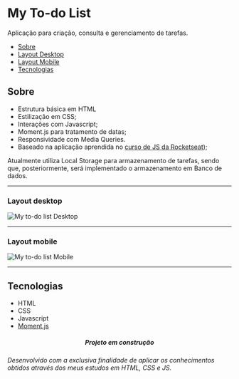 # My To-do List 
Aplicação para criação, consulta e gerenciamento de tarefas.

<!--ts-->
   * [Sobre](#sobre)
   * [Layout Desktop](#layout-desktop)
   * [Layout Mobile](#layout-mobile)
   * [Tecnologias](#tecnologias)
<!--te-->

## Sobre
- Estrutura básica em HTML 
- Estilização em CSS;
- Interações com Javascript;
- Moment.js para tratamento de datas;
- Responsividade com Media Queries.
- Baseado na aplicação aprendida no [curso de JS da Rocketseat](https://rocketseat.com.br/starter/curso-gratuito-javascript "Curso de Javascript da Rocketseat"));

Atualmente utiliza Local Storage para armazenamento de tarefas, sendo que, posteriormente, será implementado o armazenamento em Banco de dados. 

------------

### Layout desktop
![My to-do list Desktop](https://i.imgur.com/YbystJq.png "My to-do list Desktop")

------------

### Layout mobile
![My to-do list Mobile](https://i.imgur.com/yOTWiUQ.png "My to-do list Mobile")

------------

## Tecnologias 
- HTML
- CSS
- Javascript
- [Moment.js](https://momentjs.com/ "Moment.js")

<h5 align="center"> Projeto em construção</h5>

###### *Desenvolvido com a exclusiva finalidade de aplicar os conhecimentos obtidos através dos meus estudos em HTML, CSS e JS.*
